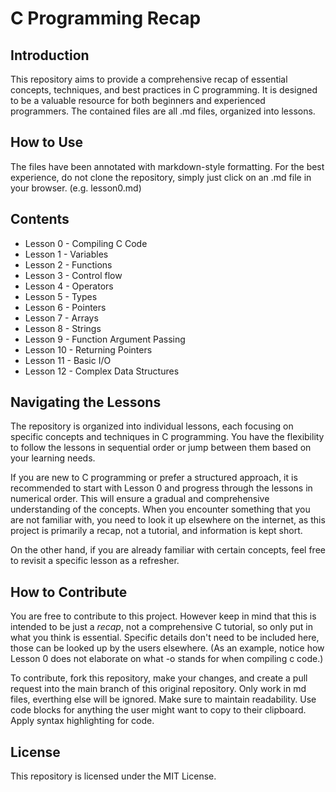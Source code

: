 # C Programming Recap

## Introduction

This repository aims to provide a comprehensive recap of essential concepts, techniques, and best practices in C programming. It is designed to be a valuable resource for both beginners and experienced programmers. The contained files are all .md files, organized into lessons.

## How to Use

The files have been annotated with markdown-style formatting. For the best experience, do not clone the repository, simply just click on an .md file in your browser. (e.g. lesson0.md)

## Contents

- Lesson 0 - Compiling C Code
- Lesson 1 - Variables
- Lesson 2 - Functions
- Lesson 3 - Control flow
- Lesson 4 - Operators
- Lesson 5 - Types
- Lesson 6 - Pointers
- Lesson 7 - Arrays
- Lesson 8 - Strings
- Lesson 9 - Function Argument Passing
- Lesson 10 - Returning Pointers
- Lesson 11 - Basic I/O
- Lesson 12 - Complex Data Structures

## Navigating the Lessons

The repository is organized into individual lessons, each focusing on specific concepts and techniques in C programming. You have the flexibility to follow the lessons in sequential order or jump between them based on your learning needs.

If you are new to C programming or prefer a structured approach, it is recommended to start with Lesson 0 and progress through the lessons in numerical order. This will ensure a gradual and comprehensive understanding of the concepts. When you encounter something that you are not familiar with, you need to look it up elsewhere on the internet, as this project is primarily a recap, not a tutorial, and information is kept short.

On the other hand, if you are already familiar with certain concepts, feel free to revisit a specific lesson as a refresher.

## How to Contribute

You are free to contribute to this project. However keep in mind that this is intended to be just a *recap*, not a comprehensive C tutorial, so only put in what you think is essential. Specific details don't need to be included here, those can be looked up by the users elsewhere. (As an example, notice how Lesson 0 does not elaborate on what -o stands for when compiling c code.)

To contribute, fork this repository, make your changes, and create a pull request into the main branch of this original repository. Only work in md files, everthing else will be ignored. Make sure to maintain readability. Use code blocks for anything the user might want to copy to their clipboard. Apply syntax highlighting for code.

## License

This repository is licensed under the MIT License.
